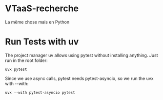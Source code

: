 # VTaaS-recherche
La même chose mais en Python


# Run Tests with uv

The project manager uv allows using pytest without installing anything. Just run in the root folder:

``` uvx pytest ```

Since we use async calls, pytest needs pytest-asyncio, so we run the uvx with --with:

``` uvx --with pytest-asyncio pytest ```